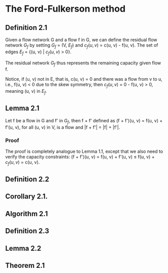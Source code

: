 # The Ford-Fulkerson method
## Definition 2.1
Given a flow network G and a flow f in G, we can define the residual flow network $G_f$ by setting $G_f$ = (V, $E_f$) and $c_f(u, v)$ = c(u, v) - f(u, v). The set of edges $E_f$ = {(u, v) | $c_f(u, v)$ $\gt$ 0}.

The residual network $G_f$ thus represents the remaining capacity given flow f. 

Notice, if (u, v) not in E, that is, c(u, v) = 0 and there was a flow from v to u, i.e., f(u, v) $\lt$ 0 due to the skew symmetry, then $c_f(u, v)$ = 0 - f(u, v) $\gt$ 0, meaning (u, v) in $E_f$.
## Lemma 2.1
Let f be a flow in G and f' in $G_f$, then f + f' defined as (f + f')(u, v) = f(u, v) + f'(u, v), for all (u, v) in V, is a flow and |f + f'| = |f| + |f'|.
### Proof
The proof is completely analogue to Lemma 1.1, except that we also need to verify the capacity constraints:
(f + f')(u, v) = f(u, v) + f'(u, v) $\le$ f(u, v) + $c_f(u, v)$ = c(u, v).
## Definition 2.2

## Corollary 2.1.
## Algorithm 2.1
## Definition 2.3
## Lemma 2.2
## Theorem 2.1